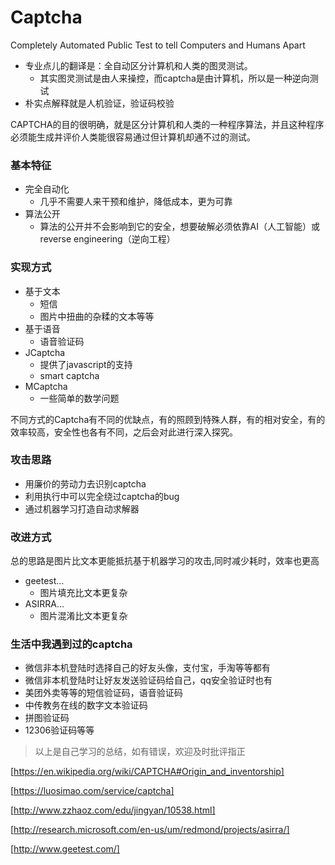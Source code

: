 # Captcha
Completely Automated Public Test to tell Computers and Humans Apart

* 专业点儿的翻译是：全自动区分计算机和人类的图灵测试。
  * 其实图灵测试是由人来操控，而captcha是由计算机，所以是一种逆向测试
* 朴实点解释就是人机验证，验证码校验

CAPTCHA的目的很明确，就是区分计算机和人类的一种程序算法，并且这种程序必须能生成并评价人类能很容易通过但计算机却通不过的测试。

### 基本特征
* 完全自动化 
	* 几乎不需要人来干预和维护，降低成本，更为可靠
* 算法公开
	* 算法的公开并不会影响到它的安全，想要破解必须依靠AI（人工智能）或reverse engineering（逆向工程）

### 实现方式
* 基于文本
	* 短信
	* 图片中扭曲的杂糅的文本等等	
* 基于语音
	* 语音验证码
* JCaptcha
	* 提供了javascript的支持
	* smart captcha 
* MCaptcha
	* 一些简单的数学问题

不同方式的Captcha有不同的优缺点，有的照顾到特殊人群，有的相对安全，有的效率较高，安全性也各有不同，之后会对此进行深入探究。

### 攻击思路
* 用廉价的劳动力去识别captcha
* 利用执行中可以完全绕过captcha的bug
* 通过机器学习打造自动求解器

### 改进方式
总的思路是图片比文本更能抵抗基于机器学习的攻击,同时减少耗时，效率也更高

* geetest...
	* 图片填充比文本更复杂
* ASIRRA...
	* 图片混淆比文本更复杂

### 生活中我遇到过的captcha
* 微信非本机登陆时选择自己的好友头像，支付宝，手淘等等都有
* 微信非本机登陆时让好友发送验证码给自己，qq安全验证时也有
* 美团外卖等等的短信验证码，语音验证码
* 中传教务在线的数字文本验证码
* 拼图验证码
* 12306验证码等等


> 以上是自己学习的总结，如有错误，欢迎及时批评指正

[https://en.wikipedia.org/wiki/CAPTCHA#Origin_and_inventorship]

[https://luosimao.com/service/captcha]

[http://www.zzhaoz.com/edu/jingyan/10538.html]

[http://research.microsoft.com/en-us/um/redmond/projects/asirra/]

[http://www.geetest.com/]
